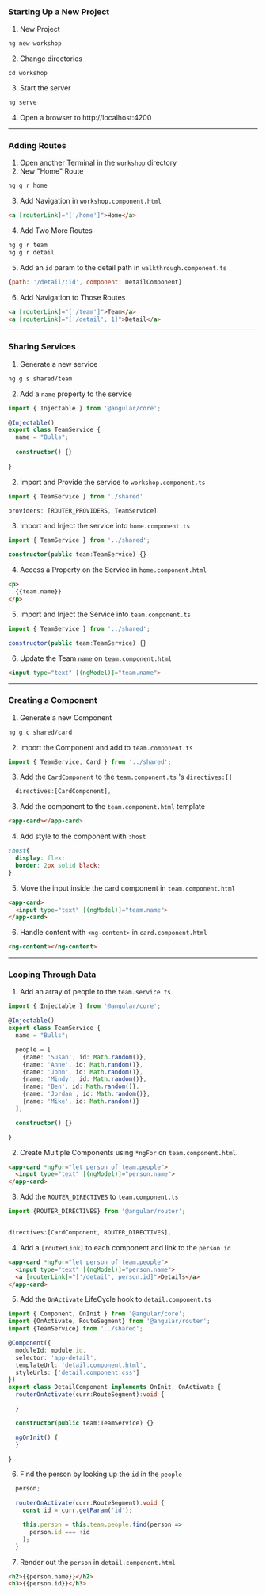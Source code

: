 ### Starting Up a New Project
1. New Project

```bash
ng new workshop
```

2. Change directories

```
cd workshop
```

3. Start the server

```bash
ng serve
```

4. Open a browser to http://localhost:4200


---

### Adding Routes
1. Open another Terminal in the `workshop` directory
2. New "Home" Route

```bash
ng g r home
```

3. Add Navigation in `workshop.component.html`

```html
<a [routerLink]="['/home']">Home</a>
```

4. Add Two More Routes

```html
ng g r team
ng g r detail
```
5. Add an `id` param to the detail path in `walkthrough.component.ts`

```js
{path: '/detail/:id', component: DetailComponent}
```
 
6. Add Navigation to Those Routes

```html
<a [routerLink]="['/team']">Team</a>
<a [routerLink]="['/detail', 1]">Detail</a>
``` 


---


### Sharing Services
1. Generate a new service

``` bash
ng g s shared/team
```

2. Add a `name` property to the service

```TypeScript
import { Injectable } from '@angular/core';

@Injectable()
export class TeamService {
  name = "Bulls";
  
  constructor() {}
  
}
```

2. Import and Provide the service to `workshop.component.ts`

```TypeScript
import { TeamService } from './shared'

providers: [ROUTER_PROVIDERS, TeamService]
```

3. Import and Inject the service into `home.component.ts`

```TypeScript
import { TeamService } from '../shared';

constructor(public team:TeamService) {}
```

4. Access a Property on the Service in `home.component.html`

```html
<p>
  {{team.name}}
</p>
```

5. Import and Inject the Service into `team.component.ts`

```js
import { TeamService } from '../shared';

constructor(public team:TeamService) {}
```

6. Update the Team `name` on `team.component.html`

```html
<input type="text" [(ngModel)]="team.name">
```

---

### Creating a Component
1. Generate a new Component

```bash
ng g c shared/card
```


2. Import the Component and add to `team.component.ts`

```TypeScript
import { TeamService, Card } from '../shared';
```

3. Add the `CardComponent` to the `team.component.ts` 's `directives:[]`

```TypeScript
  directives:[CardComponent],
```


3. Add the component to the `team.component.html` template

```html
<app-card></app-card>
```


4. Add style to the component with `:host`

```css
:host{
  display: flex;
  border: 2px solid black;
}
```

5. Move the input inside the card component in `team.component.html`

```html
<app-card>
  <input type="text" [(ngModel)]="team.name">
</app-card>
```


6. Handle content with `<ng-content>` in `card.component.html`

```html
<ng-content></ng-content>
```

---

### Looping Through Data
1. Add an array of people to the `team.service.ts` 

```TypeScript
import { Injectable } from '@angular/core';

@Injectable()
export class TeamService {
  name = "Bulls";

  people = [
    {name: 'Susan', id: Math.random()},
    {name: 'Anne', id: Math.random()},
    {name: 'John', id: Math.random()},
    {name: 'Mindy', id: Math.random()},
    {name: 'Ben', id: Math.random()},
    {name: 'Jordan', id: Math.random()},
    {name: 'Mike', id: Math.random()}
  ];

  constructor() {}

}
```

2. Create Multiple Components using `*ngFor` on `team.component.html`.

```html
<app-card *ngFor="let person of team.people">
  <input type="text" [(ngModel)]="person.name">
</app-card>
```

3. Add the `ROUTER_DIRECTIVES` to `team.component.ts`

```TypeScript
import {ROUTER_DIRECTIVES} from '@angular/router';


directives:[CardComponent, ROUTER_DIRECTIVES],
```


4. Add a `[routerLink]` to each component and link to the `person.id`

```html
<app-card *ngFor="let person of team.people">
  <input type="text" [(ngModel)]="person.name">
  <a [routerLink]="['/detail', person.id]">Details</a>
</app-card>
```

5. Add the `OnActivate` LifeCycle hook to `detail.component.ts`

```TypeScript
import { Component, OnInit } from '@angular/core';
import {OnActivate, RouteSegment} from '@angular/router';
import {TeamService} from '../shared';

@Component({
  moduleId: module.id,
  selector: 'app-detail',
  templateUrl: 'detail.component.html',
  styleUrls: ['detail.component.css']
})
export class DetailComponent implements OnInit, OnActivate {
  routerOnActivate(curr:RouteSegment):void {

  }

  constructor(public team:TeamService) {}

  ngOnInit() {
  }

}

```

6. Find the person by looking up the `id` in the `people`

```TypeScript
  person;

  routerOnActivate(curr:RouteSegment):void {
    const id = curr.getParam('id');

    this.person = this.team.people.find(person =>
      person.id === +id
    );
  }
```

7. Render out the `person` in `detail.component.html`

```html
<h2>{{person.name}}</h2>
<h3>{{person.id}}</h3>
```




